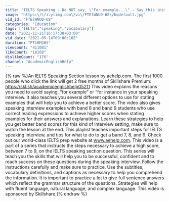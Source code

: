 ```yaml
---
title: "IELTS Speaking - Do NOT say, \"For example...\" - Say this instead..."
image: "https:\/\/i.ytimg.com\/vi\/FTElWNU0-68\/hqdefault.jpg"
vid_id: "FTElWNU0-68"
categories: "Education"
tags: ["IELTS","speaking","vocabulary"]
date: "2021-11-21T16:17:38+03:00"
vid_date: "2021-05-14T09:00:10Z"
duration: "PT10M30S"
viewcount: "411081"
likeCount: "18168"
dislikeCount: "176"
channel: "AcademicEnglishHelp"
---
```

{% raw %}An IELTS Speaking Section lesson by aehelp.com. The first 1000 people who click the link will get 2 free months of Skillshare Premium: <a rel="nofollow" target="blank" href="https://skl.sh/academicenglishhelp05211">https://skl.sh/academicenglishhelp05211</a> This video explains the reasons you need to avoid saying, “for example” or “for instance in your speaking interview. It also teaches you several different options to use for stating examples that will help you to achieve a better score. The video also gives speaking interview examples with band 8 and band 9 students who use correct leading expressions to achieve higher scores when stating examples for their answers and explanations. Learn these strategies to help you get better band scores for this kind of interview setting, make sure to watch the lesson at the end. This playlist teaches important steps for IELTS speaking interview, and tips for what to do to get a band 7, 8, and 9. Check out our world-class IELTS prep website at www.aehelp.com. This video is a part of a series that instructs the steps necessary to achieve a high score, between 7 to 9, on the IELTS speaking section question. This series will teach you the skills that will help you to be successful, confident and to reach success on these questions during the speaking interview. Follow the instructions carefully and make sure to practice. Use the subtitles, vocabulary definitions, and captions as necessary to help you comprehend the information. It is important to practice a lot to give full sentence answers which reflect the grammar structure of the questions. Strategies will help with fluent language, natural language, and complex language. This video is sponsored by Skillshare.{% endraw %}
